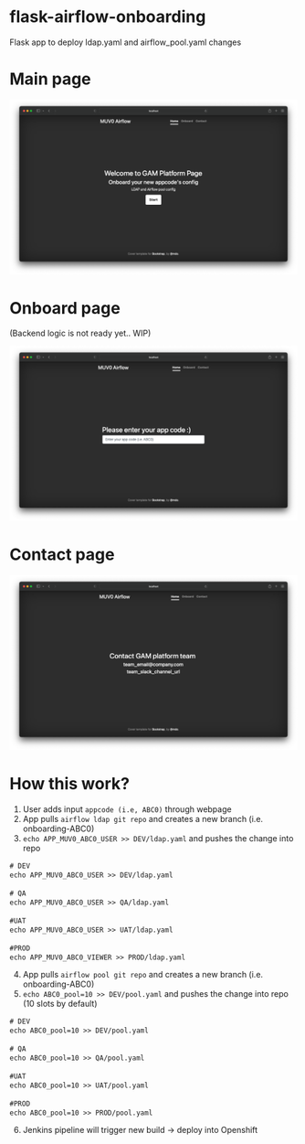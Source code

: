 # flask-airflow-onboarding

Flask app to deploy ldap.yaml and airflow_pool.yaml changes

# Main page

![Screenshot](images/landing_page.png)

# Onboard page

(Backend logic is not ready yet.. WIP)

![Screenshot](images/onboard_page.png)

# Contact page
![Screenshot](images/contact_page.png)

# How this work?

1. User adds input `appcode (i.e, ABC0)` through webpage
2. App pulls `airflow ldap git repo` and creates a new branch (i.e. onboarding-ABC0)
3. `echo APP_MUV0_ABC0_USER >> DEV/ldap.yaml` and pushes the change into repo
```
# DEV
echo APP_MUV0_ABC0_USER >> DEV/ldap.yaml

# QA
echo APP_MUV0_ABC0_USER >> QA/ldap.yaml

#UAT
echo APP_MUV0_ABC0_USER >> UAT/ldap.yaml

#PROD
echo APP_MUV0_ABC0_VIEWER >> PROD/ldap.yaml
```
4. App pulls `airflow pool git repo` and creates a new branch (i.e. onboarding-ABC0)
5. `echo ABC0_pool=10 >> DEV/pool.yaml` and pushes the change into repo (10 slots by default)

```
# DEV
echo ABC0_pool=10 >> DEV/pool.yaml

# QA
echo ABC0_pool=10 >> QA/pool.yaml

#UAT
echo ABC0_pool=10 >> UAT/pool.yaml

#PROD
echo ABC0_pool=10 >> PROD/pool.yaml
```
6. Jenkins pipeline will trigger new build -> deploy into Openshift

